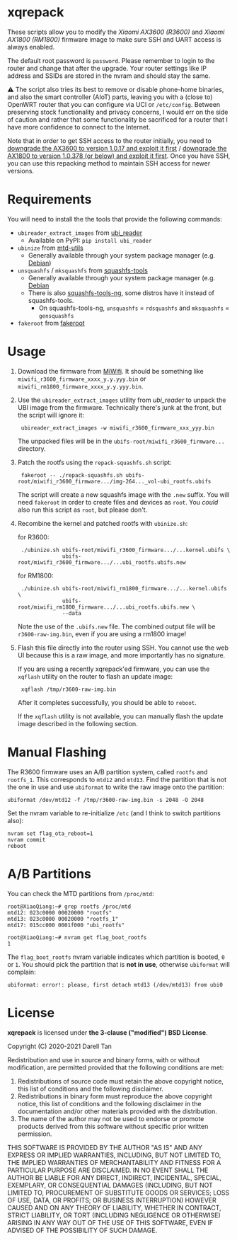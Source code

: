 xqrepack
=========

These scripts allow you to modify the *Xiaomi AX3600 (R3600)* and *Xiaomi AX1800 (RM1800)* firmware image to make sure SSH and UART access is always enabled.

The default root password is `password`. Please remember to login to the router and change that after the upgrade. Your router settings like IP address and SSIDs are stored in the nvram and should stay the same.

⚠ The script also tries its best to remove or disable phone-home binaries, and also the smart controller (AIoT) parts, leaving you with a (close to) OpenWRT router that you can configure via UCI or `/etc/config`.
Between preserving stock functionality and privacy concerns, I would err on the side of caution and rather that some functionality be sacrificed for a router that I have more confidence to connect to the Internet.

Note that in order to get SSH access to the router initially, you need to [downgrade the AX3600 to version 1.0.17 and exploit it first](https://forum.openwrt.org/t/adding-openwrt-support-for-ax3600/55049/123) / [downgrade the AX1800 to version 1.0.378 (or below) and exploit it first](https://forum.openwrt.org/t/adding-openwrt-support-for-ax3600/55049/123).
Once you have SSH, you can use this repacking method to maintain SSH access for newer versions.

Requirements
==============

You will need to install the the tools that provide the following commands:

- `ubireader_extract_images` from [ubi_reader](https://github.com/jrspruitt/ubi_reader)
  - Available on PyPI: `pip install ubi_reader`
- `ubinize` from [mtd-utils](https://git.infradead.org/mtd-utils.git)
  - Generally available through your system package manager (e.g. [Debian](https://packages.debian.org/sid/mtd-utils))
- `unsquashfs` / `mksquashfs` from [squashfs-tools](https://github.com/plougher/squashfs-tools)
  - Generally available through your system package manager (e.g. [Debian](https://packages.debian.org/sid/squashfs-tools)
  - There is also [squashfs-tools-ng](https://github.com/AgentD/squashfs-tools-ng), some distros have it instead of squashfs-tools.
    - On squashfs-tools-ng, `unsquashfs` = `rdsquashfs` and `mksquashfs` = `gensquashfs`
- `fakeroot` from [fakeroot](https://tracker.debian.org/pkg/fakeroot)

Usage
=======

1. Download the firmware from [MiWifi](https://www.miwifi.com/miwifi_download.html).
   It should be something like `miwifi_r3600_firmware_xxxx_y.y.yyy.bin` or `miwifi_rm1800_firmware_xxxx_y.y.yyy.bin`.

2. Use the `ubireader_extract_images` utility from _ubi_reader_ to unpack the UBI image from the firmware.
   Technically there's junk at the front, but the script will ignore it:

        ubireader_extract_images -w miwifi_r3600_firmware_xxx_yyy.bin

    The unpacked files will be in the `ubifs-root/miwifi_r3600_firmware...` directory.

3. Patch the rootfs using the `repack-squashfs.sh` script:

        fakeroot -- ./repack-squashfs.sh ubifs-root/miwifi_r3600_firmware.../img-264..._vol-ubi_rootfs.ubifs

   The script will create a new	squashfs image with the `.new` suffix.
   You will need `fakeroot` in order to create files and devices as `root`. You _could_ also run this script as `root`, but please don't.

4. Recombine the kernel and patched rootfs with `ubinize.sh`:

   for R3600:
   
        ./ubinize.sh ubifs-root/miwifi_r3600_firmware.../...kernel.ubifs \
                     ubifs-root/miwifi_r3600_firmware.../...ubi_rootfs.ubifs.new

   for RM1800:
   
        ./ubinize.sh ubifs-root/miwifi_rm1800_firmware.../...kernel.ubifs \
                     ubifs-root/miwifi_rm1800_firmware.../...ubi_rootfs.ubifs.new \
                     --data

   Note the use of the `.ubifs.new` file.
   The combined output file will be `r3600-raw-img.bin`, even if you are using a rm1800 image!

5. Flash this file directly into the router using SSH.
   You cannot use the web UI because this is a raw image, and more importantly has no signature.

   If you are using a recently xqrepack'ed firmware, you can use the `xqflash` utility on the router to flash an update image:

        xqflash /tmp/r3600-raw-img.bin

   After it completes successfully, you should be able to `reboot`.

   If the `xqflash` utility is not available, you can manually flash the update image described in the following section.


Manual Flashing
================

The R3600 firmware uses an A/B partition system, called `rootfs` and `rootfs_1`. This corresponds to `mtd12` and `mtd13`. Find the partition that is not the one in use and use `ubiformat` to write the raw image onto the partition:

    ubiformat /dev/mtd12 -f /tmp/r3600-raw-img.bin -s 2048 -O 2048

Set the nvram variable to re-initialize `/etc` (and I think to switch partitions also):

    nvram set flag_ota_reboot=1
    nvram commit
    reboot


A/B Partitions
===============

You can check the MTD partitions from `/proc/mtd`:

```
root@XiaoQiang:~# grep rootfs /proc/mtd
mtd12: 023c0000 00020000 "rootfs"
mtd13: 023c0000 00020000 "rootfs_1"
mtd17: 015cc000 0001f000 "ubi_rootfs"

root@XiaoQiang:~# nvram get flag_boot_rootfs
1
```

The `flag_boot_rootfs` nvram variable indicates which partition is booted, `0` or `1`.
You should pick the partition that is **not in use**, otherwise `ubiformat` will complain:

    ubiformat: error!: please, first detach mtd13 (/dev/mtd13) from ubi0


License
=========

**xqrepack** is licensed under **the 3-clause ("modified") BSD License**.

Copyright (C) 2020-2021 Darell Tan

Redistribution and use in source and binary forms, with or without
modification, are permitted provided that the following conditions
are met:

1. Redistributions of source code must retain the above copyright
   notice, this list of conditions and the following disclaimer.
2. Redistributions in binary form must reproduce the above copyright
   notice, this list of conditions and the following disclaimer in the
   documentation and/or other materials provided with the distribution.
3. The name of the author may not be used to endorse or promote products
   derived from this software without specific prior written permission.

THIS SOFTWARE IS PROVIDED BY THE AUTHOR "AS IS" AND ANY EXPRESS OR
IMPLIED WARRANTIES, INCLUDING, BUT NOT LIMITED TO, THE IMPLIED WARRANTIES
OF MERCHANTABILITY AND FITNESS FOR A PARTICULAR PURPOSE ARE DISCLAIMED.
IN NO EVENT SHALL THE AUTHOR BE LIABLE FOR ANY DIRECT, INDIRECT,
INCIDENTAL, SPECIAL, EXEMPLARY, OR CONSEQUENTIAL DAMAGES (INCLUDING, BUT
NOT LIMITED TO, PROCUREMENT OF SUBSTITUTE GOODS OR SERVICES; LOSS OF USE,
DATA, OR PROFITS; OR BUSINESS INTERRUPTION) HOWEVER CAUSED AND ON ANY
THEORY OF LIABILITY, WHETHER IN CONTRACT, STRICT LIABILITY, OR TORT
(INCLUDING NEGLIGENCE OR OTHERWISE) ARISING IN ANY WAY OUT OF THE USE OF
THIS SOFTWARE, EVEN IF ADVISED OF THE POSSIBILITY OF SUCH DAMAGE.


